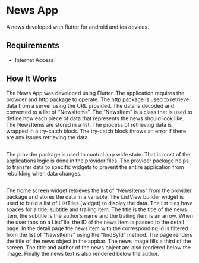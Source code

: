 # News App

  

A news developed with flutter for android and ios devices.

  

## Requirements

  

- Internet Access

  

## How It Works

The News App was developed using Flutter. The application requires the provider and http package to operate. The http package is used to retrieve data from a server using the URL provided. The data is decoded and converted to a list of “NewsItems”. The “NewsItem” is a class that is used to define how each piece of data that represents the news should look like. The NewsItems are stored in a list. The process of retrieving data is wrapped in a try-catch block. The try-catch block throws an error if there are any issues retrieving the data.
##
The provider package is used to control app wide state. That is most of the applications logic is done in the provider files. The provider package helps to transfer data to specific widgets to prevent the entire application from rebuilding when data changes.
##
The home screen widget retrieves the list of “NewsItems” from the provider package and stores the data in a variable. The ListView builder widget is used to build a list of ListTiles (widget) to display the data. The list tiles have spaces for a title, subtitle and trailing item. The title is the title of the news item, the subtitle is the author’s name and the trailing item is an arrow. When the user taps on a ListTile, the ID of the news item is passed to the detail page. In the detail page the news item with the corresponding id is filtered from the list of “NewsItems” using the “findById” method. The page renders the title of the news object in the appbar. The news image fills a third of the screen. The title and author of the news object are also rendered below the image. Finally the news text is also rendered below the author.